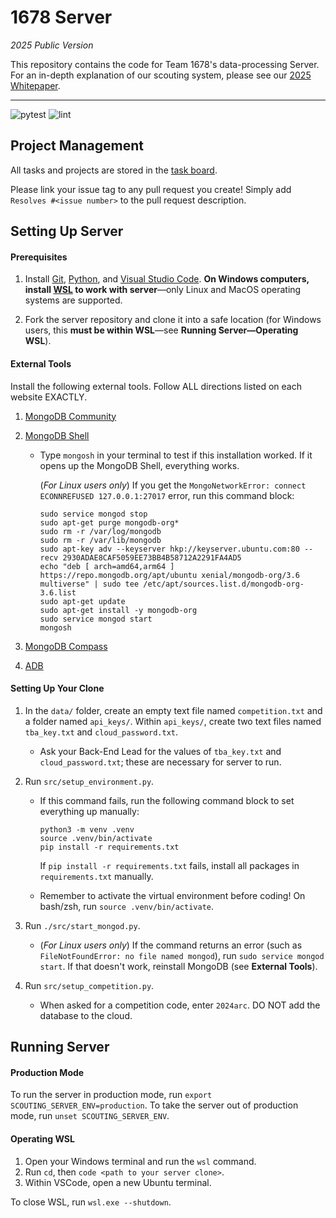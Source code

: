 # 1678 Server
*2025 Public Version*

This repository contains the code for Team 1678's data-processing Server. For an in-depth explanation of our scouting system, please see our [2025 Whitepaper]().

___

![pytest](https://github.com/frc1678/server/workflows/pytest/badge.svg)
![lint](https://github.com/frc1678/server/workflows/lint/badge.svg)

## Project Management
All tasks and projects are stored in the [task board](https://github.com/orgs/frc1678/projects/11/views/7).

Please link your issue tag to any pull request you create! Simply add `Resolves #<issue number>` to the pull request description.

## Setting Up Server
#### Prerequisites
1. Install [Git](https://git-scm.com/downloads), [Python](https://www.python.org/downloads/), and [Visual Studio Code](https://code.visualstudio.com/download). **On Windows computers, install [WSL](https://learn.microsoft.com/en-us/windows/wsl/install) to work with server**—only Linux and MacOS operating systems are supported.

2. Fork the server repository and clone it into a safe location (for Windows users, this **must be within WSL**—see **Running Server—Operating WSL**).

#### External Tools
Install the following external tools. Follow ALL directions listed on each website EXACTLY.
1. [MongoDB Community](https://www.mongodb.com/docs/manual/administration/install-community/)
2. [MongoDB Shell](https://www.mongodb.com/docs/mongodb-shell/install/)
    - Type `mongosh` in your terminal to test if this installation worked. If it opens up the MongoDB Shell, everything works. 
        
        (*For Linux users only*) If you get the `MongoNetworkError: connect ECONNREFUSED 127.0.0.1:27017` error, run this command block:

        ```
        sudo service mongod stop
        sudo apt-get purge mongodb-org*
        sudo rm -r /var/log/mongodb
        sudo rm -r /var/lib/mongodb
        sudo apt-key adv --keyserver hkp://keyserver.ubuntu.com:80 --recv 2930ADAE8CAF5059EE73BB4B58712A2291FA4AD5
        echo "deb [ arch=amd64,arm64 ] https://repo.mongodb.org/apt/ubuntu xenial/mongodb-org/3.6 multiverse" | sudo tee /etc/apt/sources.list.d/mongodb-org-3.6.list
        sudo apt-get update
        sudo apt-get install -y mongodb-org
        sudo service mongod start
        mongosh
        ```

3. [MongoDB Compass](https://www.mongodb.com/try/download/)
4. [ADB](https://developer.android.com/tools/releases/platform-tools)

#### Setting Up Your Clone

1. In the `data/` folder, create an empty text file named `competition.txt` and a folder named `api_keys/`. Within `api_keys/`, create two text files named `tba_key.txt` and `cloud_password.txt`.
    - Ask your Back-End Lead for the values of `tba_key.txt` and `cloud_password.txt`; these are necessary for server to run.

2. Run `src/setup_environment.py`.
    - If this command fails, run the following command block to set everything up manually:

        ```
        python3 -m venv .venv
        source .venv/bin/activate
        pip install -r requirements.txt
        ```

        If `pip install -r requirements.txt` fails, install all packages in `requirements.txt` manually.

    - Remember to activate the virtual environment before coding! On bash/zsh, run `source .venv/bin/activate`.

3. Run `./src/start_mongod.py`.
    - (*For Linux users only*) If the command returns an error (such as `FileNotFoundError: no file named mongod`), run `sudo service mongod start`. If that doesn't work, reinstall MongoDB (see **External Tools**).

3. Run `src/setup_competition.py`.
    - When asked for a competition code, enter `2024arc`. DO  NOT add the database to the cloud.

## Running Server

#### Production Mode
To run the server in production mode, run `export SCOUTING_SERVER_ENV=production`. To take the server out of production mode, run `unset SCOUTING_SERVER_ENV`.

#### Operating WSL
1. Open your Windows terminal and run the `wsl` command.
2. Run `cd`, then `code <path to your server clone>`.
3. Within VSCode, open a new Ubuntu terminal.

To close WSL, run `wsl.exe --shutdown`.
